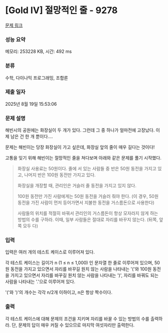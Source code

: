 # [Gold IV] 절망적인 줄 - 9278 

[문제 링크](https://www.acmicpc.net/problem/9278) 

### 성능 요약

메모리: 253228 KB, 시간: 492 ms

### 분류

수학, 다이나믹 프로그래밍, 조합론

### 제출 일자

2025년 8월 19일 15:53:06

### 문제 설명

<p>해빈시의 공원에는 화장실이 두 개가 있다. 그런데 그 중 하나가 얼마전에 고장났다. 이제 남은 건 한 개 뿐이다....</p>

<p>문제는 해빈이는 당장 화장실이 가고 싶은데, 화장실 앞의 줄이 매우 길다는 것이다!</p>

<p>고통을 잊기 위해 해빈이는 절망적인 줄을 쳐다보며 아래와 같은 문제를 풀기 시작했다.</p>

<blockquote>
<p>화장실 사용료는 50원이다. 줄에 서 있는 사람들 중 반은 50원 동전을 가지고 있고, 나머지 반은 100원 동전만 가지고 있다.</p>

<p>화장실을 개장할 때, 관리인은 거슬러 줄 동전을 가지고 있지 않다.</p>

<p>100원 동전만 가진 사람에게는 50원 동전을 거슬러 줘야 한다. (이 경우, 50원 동전을 가진 사람이 먼저 등어가면서 지불한 동전을 거스름돈으로 사용한다)</p>

<p>사람들의 위치를 적절히 바꿔서 관리인의 거스름돈이 항상 모자라지 않게 하는 방법의 수를 구하라. 이때, 일부 사람들은 절대로 자리를 바꾸지 않는다. (뒤쪽, 앞쪽 모두 다)</p>
</blockquote>

### 입력 

 <p>입력은 여러 개의 테스트 케이스로 이루어져 있다.</p>

<p>각 테스트 케이스는 길이가 n (1 ≤ n ≤ 1,000) 인 문자열 한 줄로 이루어져 있으며, 50원 동전을 가지고 있으면서 자리를 바꾸길 원치 않는 사람을 나타내는 '('와 100원 동전을 가지고 있으면서 자리를 바꾸길 원치 않는 사람을 나타내는 ')', 자리를 바꿔도 되는 사람을 나타내는 '.'으로 이루어져 있다.</p>

<p>'('와 ')'의 개수는 각각 n/2개 이하이고, n은 항상 짝수이다.</p>

### 출력 

 <p>각 테스트 케이스에 대해 문제의 조건을 지키며 자리를 바꿀 수 있는 방법의 수를 출력하라. 단, 문제의 답이 매우 커질 수 있으므로 마지막 여섯자리만 출력한다.</p>

